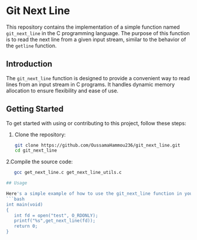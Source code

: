 # Git Next Line

This repository contains the implementation of a simple function named `git_next_line` in the C programming language. The purpose of this function is to read the next line from a given input stream, similar to the behavior of the `getline` function.

## Introduction

The `git_next_line` function is designed to provide a convenient way to read lines from an input stream in C programs. It handles dynamic memory allocation to ensure flexibility and ease of use.

## Getting Started

To get started with using or contributing to this project, follow these steps:

1. Clone the repository:
   ```bash
   git clone https://github.com/OussamaHammou236/git_next_line.git
   cd git_next_line
2.Compile the source code:
   ```bash
      gcc get_next_line.c get_next_line_utils.c

## Usage

   Here's a simple example of how to use the git_next_line function in your C program :
   ```bash
   int main(void)
   {
      int fd = open("test", O_RDONLY);
      printf("%s",get_next_line(fd));
      return 0;
   }
